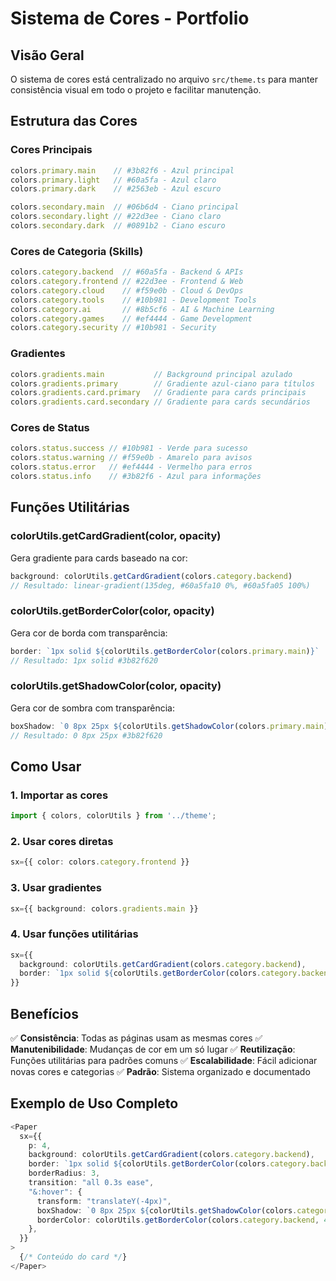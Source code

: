 # Sistema de Cores - Portfolio

## Visão Geral
O sistema de cores está centralizado no arquivo `src/theme.ts` para manter consistência visual em todo o projeto e facilitar manutenção.

## Estrutura das Cores

### Cores Principais
```typescript
colors.primary.main    // #3b82f6 - Azul principal
colors.primary.light   // #60a5fa - Azul claro
colors.primary.dark    // #2563eb - Azul escuro

colors.secondary.main  // #06b6d4 - Ciano principal
colors.secondary.light // #22d3ee - Ciano claro
colors.secondary.dark  // #0891b2 - Ciano escuro
```

### Cores de Categoria (Skills)
```typescript
colors.category.backend  // #60a5fa - Backend & APIs
colors.category.frontend // #22d3ee - Frontend & Web
colors.category.cloud    // #f59e0b - Cloud & DevOps
colors.category.tools    // #10b981 - Development Tools
colors.category.ai       // #8b5cf6 - AI & Machine Learning
colors.category.games    // #ef4444 - Game Development
colors.category.security // #10b981 - Security
```

### Gradientes
```typescript
colors.gradients.main           // Background principal azulado
colors.gradients.primary        // Gradiente azul-ciano para títulos
colors.gradients.card.primary   // Gradiente para cards principais
colors.gradients.card.secondary // Gradiente para cards secundários
```

### Cores de Status
```typescript
colors.status.success // #10b981 - Verde para sucesso
colors.status.warning // #f59e0b - Amarelo para avisos
colors.status.error   // #ef4444 - Vermelho para erros
colors.status.info    // #3b82f6 - Azul para informações
```

## Funções Utilitárias

### colorUtils.getCardGradient(color, opacity)
Gera gradiente para cards baseado na cor:
```typescript
background: colorUtils.getCardGradient(colors.category.backend)
// Resultado: linear-gradient(135deg, #60a5fa10 0%, #60a5fa05 100%)
```

### colorUtils.getBorderColor(color, opacity)
Gera cor de borda com transparência:
```typescript
border: `1px solid ${colorUtils.getBorderColor(colors.primary.main)}`
// Resultado: 1px solid #3b82f620
```

### colorUtils.getShadowColor(color, opacity)
Gera cor de sombra com transparência:
```typescript
boxShadow: `0 8px 25px ${colorUtils.getShadowColor(colors.primary.main)}`
// Resultado: 0 8px 25px #3b82f620
```

## Como Usar

### 1. Importar as cores
```typescript
import { colors, colorUtils } from '../theme';
```

### 2. Usar cores diretas
```typescript
sx={{ color: colors.category.frontend }}
```

### 3. Usar gradientes
```typescript
sx={{ background: colors.gradients.main }}
```

### 4. Usar funções utilitárias
```typescript
sx={{ 
  background: colorUtils.getCardGradient(colors.category.backend),
  border: `1px solid ${colorUtils.getBorderColor(colors.category.backend)}`
}}
```

## Benefícios

✅ **Consistência**: Todas as páginas usam as mesmas cores
✅ **Manutenibilidade**: Mudanças de cor em um só lugar
✅ **Reutilização**: Funções utilitárias para padrões comuns
✅ **Escalabilidade**: Fácil adicionar novas cores e categorias
✅ **Padrão**: Sistema organizado e documentado

## Exemplo de Uso Completo

```typescript
<Paper
  sx={{
    p: 4,
    background: colorUtils.getCardGradient(colors.category.backend),
    border: `1px solid ${colorUtils.getBorderColor(colors.category.backend)}`,
    borderRadius: 3,
    transition: "all 0.3s ease",
    "&:hover": {
      transform: "translateY(-4px)",
      boxShadow: `0 8px 25px ${colorUtils.getShadowColor(colors.category.backend)}`,
      borderColor: colorUtils.getBorderColor(colors.category.backend, 40),
    },
  }}
>
  {/* Conteúdo do card */}
</Paper>
``` 